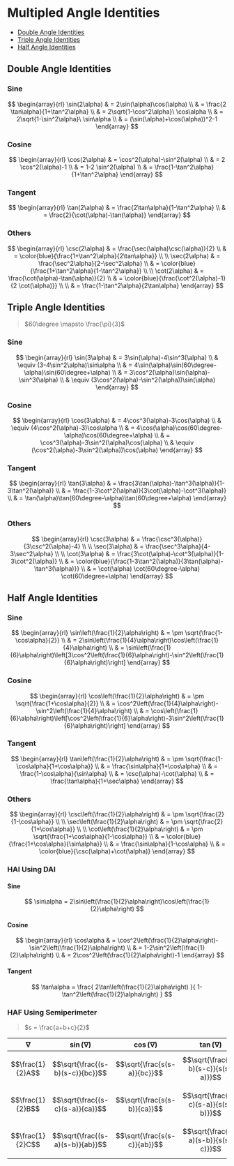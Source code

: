 # Multipled Angle Identities

- [Double Angle Identities](#double-angle-identities)
- [Triple Angle Identities](#triple-angle-identities)
- [Half Angle Identities](#half-angle-identities)

## Double Angle Identities

### Sine

$$
\begin{array}{rl}
\sin(2\alpha) & = 2\sin(\alpha)\cos(\alpha)
\\
& = \frac{2 \tan\alpha}{1+\tan^2\alpha}
\\
& = 2\sqrt{1-\cos^2\alpha}\ \cos\alpha
\\
& = 2\sqrt{1-\sin^2\alpha}\ \sin\alpha
\\
& = (\sin(\alpha)+\cos(\alpha))^2-1
\end{array}
$$

### Cosine

$$
\begin{array}{rl}
\cos(2\alpha) & = \cos^2(\alpha)-\sin^2(\alpha)
\\
& = 2 \cos^2(\alpha)-1
\\
& = 1-2 \sin^2(\alpha)
\\
& = \frac{1-\tan^2\alpha}{1+\tan^2\alpha}
\end{array}
$$

### Tangent

$$
\begin{array}{rl}
\tan(2\alpha) & = \frac{2\tan\alpha}{1-\tan^2\alpha}
\\
& = \frac{2}{\cot(\alpha)-\tan(\alpha)}
\end{array}
$$

### Others

$$
\begin{array}{rl}
\csc(2\alpha) & = \frac{\sec(\alpha)\csc(\alpha)}{2}
\\
& = \color{blue}{\frac{1+\tan^2\alpha}{2\tan\alpha}}
\\
\\
\sec(2\alpha) & =
\frac{\sec^2\alpha}{2-\sec^2\alpha}
\\
& = \color{blue}{\frac{1+\tan^2\alpha}{1-\tan^2\alpha}}
\\
\\
\cot(2\alpha) & =
\frac{\cot(\alpha)-\tan(\alpha)}{2}
\\
& = \color{blue}{\frac{\cot^2(\alpha)-1}{2 \cot(\alpha)}}
\\
\\
& = \frac{1-\tan^2\alpha}{2\tan\alpha}
\end{array}
$$

## Triple Angle Identities

> $60\degree \mapsto \frac{\pi}{3}$

### Sine

$$
\begin{array}{rl}
\sin(3\alpha) & =
3\sin(\alpha)-4\sin^3(\alpha)
\\
& \equiv
(3-4\sin^2\alpha)\sin\alpha
\\
& = 4\sin(\alpha)\sin(60\degree-\alpha)\sin(60\degree+\alpha)
\\
& = 3\cos^2(\alpha)\sin(\alpha)-\sin^3(\alpha)
\\
& \equiv
(3\cos^2(\alpha)-\sin^2(\alpha))\sin(\alpha)
\end{array}
$$

### Cosine

$$
\begin{array}{rl}
\cos(3\alpha) & =
4\cos^3(\alpha)-3\cos(\alpha)
\\
& \equiv
(4\cos^2(\alpha)-3)\cos\alpha
\\
& = 4\cos(\alpha)\cos(60\degree-\alpha)\cos(60\degree+\alpha)
\\
& = \cos^3(\alpha)-3\sin^2(\alpha)\cos(\alpha)
\\
& \equiv
(\cos^2(\alpha)-3\sin^2(\alpha))\cos(\alpha)
\end{array}
$$

### Tangent

$$
\begin{array}{rl}
\tan(3\alpha) & =
\frac{3\tan(\alpha)-\tan^3(\alpha)}{1-3\tan^2(\alpha)}
\\
& =
\frac{1-3\cot^2(\alpha)}{3\cot(\alpha)-\cot^3(\alpha)}
\\
& =
\tan(\alpha)\tan(60\degree-\alpha)\tan(60\degree+\alpha)
\end{array}
$$

### Others

$$
\begin{array}{rl}
\csc(3\alpha) & =
\frac{\csc^3(\alpha)}{3\csc^2(\alpha)-4}
\\
\\
\sec(3\alpha) & =
\frac{\sec^3\alpha}{4-3\sec^2\alpha}
\\
\\
\cot(3\alpha) & =
\frac{3\cot(\alpha)-\cot^3(\alpha)}{1-3\cot^2(\alpha)}
\\
& =
\color{blue}{\frac{1-3\tan^2(\alpha)}{3\tan(\alpha)-\tan^3(\alpha)}}
\\
& =
\cot(\alpha) \cot(60\degree-\alpha) \cot(60\degree+\alpha)
\end{array}
$$

## Half Angle Identities

### Sine

$$
\begin{array}{rl}
\sin\left(\frac{1}{2}\alpha\right)
& =
\pm \sqrt{\frac{1-\cos\alpha}{2}}
\\
& =
2\sin\left(\frac{1}{4}\alpha\right)\cos\left(\frac{1}{4}\alpha\right)
\\
& =
\sin\left(\frac{1}{6}\alpha\right)\left[3\cos^2\left(\frac{1}{6}\alpha\right)-\sin^2\left(\frac{1}{6}\alpha\right)\right]
\end{array}
$$

### Cosine

$$
\begin{array}{rl}
\cos\left(\frac{1}{2}\alpha\right)
& =
\pm \sqrt{\frac{1+\cos\alpha}{2}}
\\
& =
\cos^2\left(\frac{1}{4}\alpha\right)-\sin^2\left(\frac{1}{4}\alpha\right)
\\
& =
\cos\left(\frac{1}{6}\alpha\right)\left[\cos^2\left(\frac{1}{6}\alpha\right)-3\sin^2\left(\frac{1}{6}\alpha\right)\right]
\end{array}
$$

### Tangent

$$
\begin{array}{rl}
\tan\left(\frac{1}{2}\alpha\right)
& =
\pm \sqrt{\frac{1-\cos\alpha}{1+\cos\alpha}}
\\
& =
\frac{\sin\alpha}{1+\cos\alpha}
\\
& =
\frac{1-\cos\alpha}{\sin\alpha}
\\
& =
\csc(\alpha)-\cot(\alpha)
\\
& =
\frac{\tan\alpha}{1+\sec\alpha}
\end{array}
$$

### Others

$$
\begin{array}{rl}
\csc\left(\frac{1}{2}\alpha\right)
& =
\pm \sqrt{\frac{2}{1-\cos\alpha}}
\\
\\
\sec\left(\frac{1}{2}\alpha\right)
& =
\pm \sqrt{\frac{2}{1+\cos\alpha}}
\\
\\
\cot\left(\frac{1}{2}\alpha\right)
& =
\pm \sqrt{\frac{1+\cos\alpha}{1-\cos\alpha}}
\\
& =
\color{blue}{\frac{1+\cos\alpha}{\sin\alpha}}
\\
& =
\frac{\sin\alpha}{1-\cos\alpha}
\\
& =
\color{blue}{\csc(\alpha)+\cot(\alpha)}
\end{array}
$$

### HAI Using DAI

#### Sine

$$
\sin\alpha = 2\sin\left(\frac{1}{2}\alpha\right)\cos\left(\frac{1}{2}\alpha\right)
$$

#### Cosine

$$
\begin{array}{rl}
\cos\alpha
& =
\cos^2\left(\frac{1}{2}\alpha\right)-\sin^2\left(\frac{1}{2}\alpha\right)
\\
& =
1-2\sin^2\left(\frac{1}{2}\alpha\right)
\\
& =
2\cos^2\left(\frac{1}{2}\alpha\right)-1
\end{array}
$$

#### Tangent

$$
\tan\alpha =
\frac{
2\tan\left(\frac{1}{2}\alpha\right)
}{
1-\tan^2\left(\frac{1}{2}\alpha\right)
}
$$

### HAF Using Semiperimeter

> $s = \frac{a+b+c}{2}$

| $\nabla$ | $\sin(\nabla)$ | $\cos(\nabla)$ | $\tan(\nabla)$ |
|--|--|--|--|
| $$\frac{1}{2}A$$ | $$\sqrt{\frac{(s-b)(s-c)}{bc}}$$ | $$\sqrt{\frac{s(s-a)}{bc}}$$ | $$\sqrt{\frac{(s-b)(s-c)}{s(s-a)}}$$ |
| $$\frac{1}{2}B$$ | $$\sqrt{\frac{(s-c)(s-a)}{ca}}$$ | $$\sqrt{\frac{s(s-b)}{ca}}$$ | $$\sqrt{\frac{(s-c)(s-a)}{s(s-b)}}$$ |
| $$\frac{1}{2}C$$ | $$\sqrt{\frac{(s-a)(s-b)}{ab}}$$ | $$\sqrt{\frac{s(s-c)}{ab}}$$ | $$\sqrt{\frac{(s-a)(s-b)}{s(s-c)}}$$ |



